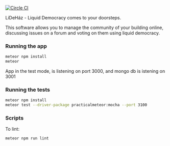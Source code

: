 [![Circle CI](https://circleci.com/gh/edemo/lidehaz.svg?style=svg)](https://circleci.com/gh/edemo/lidehaz)

LiDeHáz - Liquid Democracy comes to your doorsteps.

This software allows you to manage the community of your building online,
discussing issues on a forum and voting on them using liquid democracy.

### Running the app

```bash
meteor npm install
meteor
```

App in the test mode, is listening on port 3000, and mongo db is istening on 3001

### Running the tests

```bash
meteor npm install
meteor test --driver-package practicalmeteor:mocha --port 3100
```

### Scripts

To lint:

```bash
meteor npm run lint
```
